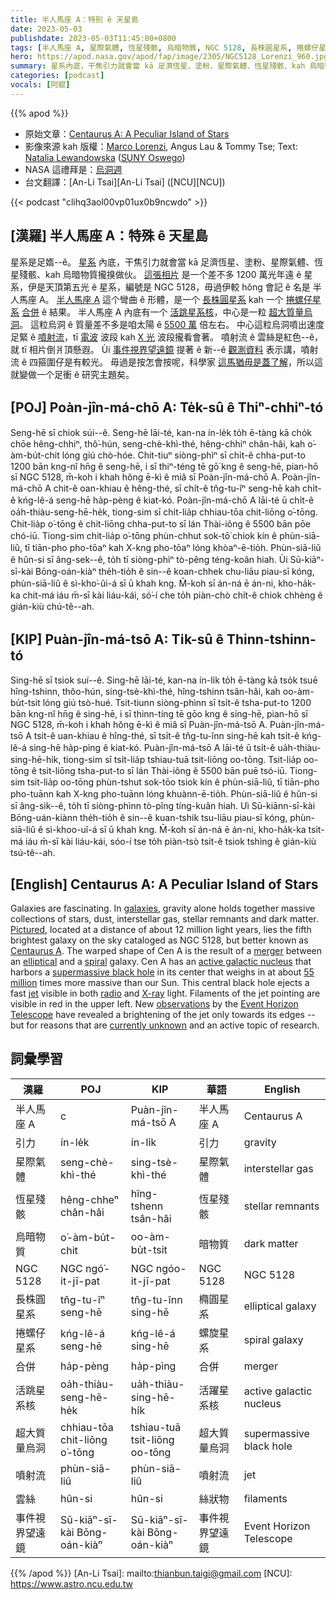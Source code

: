 ```yaml
---
title: 半人馬座 A：特別 ê 天星島
date: 2023-05-03
publishdate: 2023-05-03T11:45:00+0800
tags: [半人馬座 A, 星際氣體, 恆星殘骸, 烏暗物質, NGC 5128, 長株圓星系, 捲螺仔星系, 合併, 活跳星系核, 超大質量烏洞, 噴射流, 雲絲, 事件視界望遠鏡, 引力]
hero: https://apod.nasa.gov/apod/fap/image/2305/NGC5128_Lorenzi_960.jpg
summary: 星系內底，干焦引力就會當 kā 足濟恆星、塗粉、星際氣體、恆星殘骸、kah 烏暗物質攏搝做伙。
categories: [podcast]
vocals: [阿錕]
---
```


{{% apod %}}

- 原始文章：[Centaurus A: A Peculiar Island of Stars](https://apod.nasa.gov/apod/ap230503.html)
- 影像來源 kah 版權：[Marco Lorenzi](https://www.glitteringlights.com/About/About-Me), Angus Lau & Tommy Tse; Text: [Natalia Lewandowska](https://www.oswego.edu/physics/natalia-lewandowska) ([SUNY Oswego](https://www.oswego.edu/physics/))
- NASA 這禮拜是：[烏洞週](https://universe.nasa.gov/black-hole-week/participate/the-big-event/)
- 台文翻譯：[An-Li Tsai][An-Li Tsai] ([NCU][NCU])

{{< podcast "clihq3aol00vp01ux0b9ncwdo" >}}

## [漢羅] 半人馬座 A：特殊 ê 天星島
星系是足媠--ê。
[星系][galaxies] 內底，干焦引力就會當 kā 足濟恆星、塗粉、星際氣體、恆星殘骸、kah 烏暗物質攏搝做伙。
[這張相片][Pictured] 是一个差不多 1200 萬光年遠 ê 星系，伊是天頂第五光 ê 星系，編號是 NGC 5128，毋過伊較 hŏng 會記 ê 名是 半人馬座 A。
[半人馬座 A][Centaurus A] 這个彎曲 ê 形體，是一个 [長株圓星系][elliptical] kah 一个 [捲螺仔星系][spiral] [合併][merger] ê 結果。
半人馬座 A 內底有一个 [活跳星系核][active galactic nucleus]，中心是一粒 [超大質量烏洞][supermassive black hole]。
這粒烏洞 ê 質量差不多是咱太陽 ê [5500 萬][55 million] 倍左右。
中心這粒烏洞噴出速度足緊 ê [噴射流][jet]，tī [電波][radio] 波段 kah [X 光][X-ray] 波段攏看會著。
噴射流 ê 雲絲是紅色--ê，就 tī 相片倒爿頂懸遐。
Ùi [事件視界望遠鏡][Event Horizon Telescope] 提著 ê 新--ê [觀測資料][observations] 表示講，噴射流 ê 四箍圍仔是有較光。
毋過是按怎會按呢，科學家 [這馬猶毋是蓋了解][currently unknown]，所以這就變做一个足衝 ê 研究主題矣。

## [POJ] Poàn-jîn-má-chō A: Te̍k-sû ê Thiⁿ-chhiⁿ-tó
Seng-hē sī chiok súi--ê.
Seng-hē lāi-té, kan-na ín-le̍k to̍h ē-tàng kā cho̍k chōe hêng-chhiⁿ, thô͘-hún, seng-chè-khì-thé, hêng-chhiⁿ chân-hâi, kah o͘-àm-bu̍t-chit lóng giú chò-hóe.
Chit-tiuⁿ siòng-phìⁿ sī chi̍t-ê chha-put-to 1200 bān kng-nî hn̄g ê seng-hē, i sī thiⁿ-téng tē gō͘ kng ê seng-hē, pian-hō sī NGC 5128, m̄-koh i khah hŏng ē-kì ê miâ sī Poàn-jîn-má-chō A.
Poàn-jîn-má-chō A chit-ê oan-khiau ê hêng-thé, sī chi̍t-ê tn̂g-tu-îⁿ seng-hē kah chi̍t-ê kńg-lê-á seng-hē ha̍p-pèng ê kiat-kó.
Poàn-jîn-má-chō A lāi-té ū chi̍t-ê oa̍h-thiàu-seng-hē-he̍k, tiong-sim sī chi̍t-lia̍p chhiau-tōa chit-liōng o͘-tōng.
Chit-lia̍p o͘-tōng ê chit-liōng chha-put-to sī lán Thài-iông ê 5500 bān pōe chó-iū.
Tiong-sim chit-lia̍p o͘-tōng phùn-chhut sok-tō͘ chiok kín ê phùn-siā-liû, tī tiān-pho pho-tōaⁿ kah X-kng pho-tōaⁿ lóng khòaⁿ-ē-tio̍h.
Phùn-siā-liû ê hûn-si sī âng-sek--ê, to̍h tī siòng-phìⁿ tò-pêng téng-koân hiah.
Ùi Sū-kiāⁿ-sī-kài Bōng-oán-kiàⁿ the̍h-tio̍h ê sin--ê koan-chhek chu-liāu piau-sī kóng, phùn-siā-liû ê sì-kho͘-ûi-á sī ū khah kng.
M̄-koh sī án-ná ē án-ni, kho-ha̍k-ka chit-má iáu m̄-sī kài liáu-kái, só͘-í che to̍h piàn-chò chi̍t-ê chiok chhèng ê gián-kiù chú-tê--ah.

## [KIP] Puàn-jîn-má-tsō A: Ti̍k-sû ê Thinn-tshinn-tó
Sing-hē sī tsiok suí--ê.
Sing-hē lāi-té, kan-na ín-li̍k to̍h ē-tàng kā tso̍k tsuē hîng-tshinn, thôo-hún, sing-tsè-khì-thé, hîng-tshinn tsân-hâi, kah oo-àm-bu̍t-tsit lóng giú tsò-hué.
Tsit-tiunn siòng-phìnn sī tsi̍t-ê tsha-put-to 1200 bān kng-nî hn̄g ê sing-hē, i sī thinn-tíng tē gōo kng ê sing-hē, pian-hō sī NGC 5128, m̄-koh i khah hŏng ē-kì ê miâ sī Puàn-jîn-má-tsō A.
Puàn-jîn-má-tsō A tsit-ê uan-khiau ê hîng-thé, sī tsi̍t-ê tn̂g-tu-înn sing-hē kah tsi̍t-ê kńg-lê-á sing-hē ha̍p-pìng ê kiat-kó.
Puàn-jîn-má-tsō A lāi-té ū tsi̍t-ê ua̍h-thiàu-sing-hē-hi̍k, tiong-sim sī tsi̍t-lia̍p tshiau-tuā tsit-liōng oo-tōng.
Tsit-lia̍p oo-tōng ê tsit-liōng tsha-put-to sī lán Thài-iông ê 5500 bān puē tsó-iū.
Tiong-sim tsit-lia̍p oo-tōng phùn-tshut sok-tōo tsiok kín ê phùn-siā-liû, tī tiān-pho pho-tuānn kah X-kng pho-tuānn lóng khuànn-ē-tio̍h.
Phùn-siā-liû ê hûn-si sī âng-sik--ê, to̍h tī siòng-phìnn tò-pîng tíng-kuân hiah.
Uì Sū-kiānn-sī-kài Bōng-uán-kiànn the̍h-tio̍h ê sin--ê kuan-tshik tsu-liāu piau-sī kóng, phùn-siā-liû ê sì-khoo-uî-á sī ū khah kng.
M̄-koh sī án-ná ē án-ni, kho-ha̍k-ka tsit-má iáu m̄-sī kài liáu-kái, sóo-í tse to̍h piàn-tsò tsi̍t-ê tsiok tshìng ê gián-kiù tsú-tê--ah.

## [English] Centaurus A: A Peculiar Island of Stars
Galaxies are fascinating.
In [galaxies][galaxies], gravity alone holds together massive collections of stars, dust, interstellar gas, stellar remnants and dark matter.
[Pictured][Pictured], located at a distance of about 12 million light years, lies the fifth brightest galaxy on the sky cataloged as NGC 5128, but better known as [Centaurus A][Centaurus A].
The warped shape of Cen A is the result of a [merger][merger] between an [elliptical][elliptical] and a [spiral][spiral] galaxy.
Cen A has an [active galactic nucleus][active galactic nucleus] that harbors a [supermassive black hole][supermassive black hole] in its center that weighs in at about [55 million][55 million] times more massive than our Sun.
This central black hole ejects a fast [jet][jet] visible in both [radio][radio] and [X-ray][X-ray] light.
Filaments of the jet pointing are visible in red in the upper left.
New [observations][observations] by the [Event Horizon Telescope][Event Horizon Telescope] have revealed a brightening of the jet only towards its edges -- but for reasons that are [currently unknown][currently unknown] and an active topic of research.

## 詞彙學習

|漢羅|POJ|KIP|華語|English|
|-|-|-|-|-|
|半人馬座 A|c|Puàn-jîn-má-tsō A|半人馬座 A|Centaurus A|
|引力|ín-le̍k|ín-li̍k|引力|gravity|
|星際氣體|seng-chè-khì-thé|sing-tsè-khì-thé|星際氣體|interstellar gas|
|恆星殘骸|hêng-chheⁿ chân-hâi|hîng-tshenn tsân-hâi|恆星殘骸|stellar remnants|
|烏暗物質|o͘-àm-bu̍t-chit|oo-àm-bu̍t-tsit|暗物質|dark matter|
|NGC 5128|NGC ngó͘-it-jī-pat|NGC ngóo-it-jī-pat|NGC 5128|NGC 5128|
|長株圓星系|tn̂g-tu-îⁿ seng-hē|tn̂g-tu-înn sing-hē|橢圓星系|elliptical galaxy|
|捲螺仔星系|kńg-lê-á seng-hē|kńg-lê-á sing-hē|螺旋星系|spiral galaxy|
|合併|ha̍p-pèng|ha̍p-pìng|合併|merger|
|活跳星系核|oa̍h-thiàu-seng-hē-he̍k|ua̍h-thiàu-sing-hē-hi̍k|活躍星系核|active galactic nucleus|
|超大質量烏洞|chhiau-tōa chit-liōng o͘-tōng|tshiau-tuā tsit-liōng oo-tōng|超大質量烏洞|supermassive black hole|
|噴射流|phùn-siā-liû|phùn-siā-liû|噴射流|jet|
|雲絲|hûn-si|hûn-si|絲狀物|filaments|
|事件視界望遠鏡|Sū-kiāⁿ-sī-kài Bōng-oán-kiàⁿ|Sū-kiāⁿ-sī-kài Bōng-oán-kiàⁿ|事件視界望遠鏡|Event Horizon Telescope|

{{% /apod %}}
[An-Li Tsai]: mailto:thianbun.taigi@gmail.com
[NCU]: https://www.astro.ncu.edu.tw

[copyright]: https://apod.nasa.gov/apod/fap/lib/about_apod.html#srapply
[License]: https://creativecommons.org/licenses/by/2.0/

[galaxies]:https://en.wikipedia.org/wiki/Galaxy
[Pictured]:https://www.glitteringlights.com/Images/Galaxies/i-rXzDxS3/A
[Centaurus A]:https://en.wikipedia.org/wiki/Centaurus_A
[merger]:https://ui.adsabs.harvard.edu/abs/2006ApJ...645.1092Q/abstract
[elliptical]:https://apod.nasa.gov/apod/ap040616.html
[spiral]:https://apod.nasa.gov/apod/ap171226.html
[active galactic nucleus]:https://en.wikipedia.org/wiki/Active_galactic_nucleus
[supermassive black hole]:https://en.wikipedia.org/wiki/Supermassive_black_hole
[55 million]:https://www.nasa.gov/topics/universe/features/radio-particle-jets.html
[jet]:https://en.wikipedia.org/wiki/Astrophysical_jet
[radio]:https://science.nasa.gov/ems/05_radiowaves
[X-ray]:https://science.nasa.gov/ems/11_xrays
[observations]:https://www.nature.com/articles/s41550-021-01417-w
[Event Horizon Telescope]:https://eventhorizontelescope.org/
[currently unknown]:https://i.ytimg.com/vi/nM9qpNo6DzQ/maxresdefault.jpg
